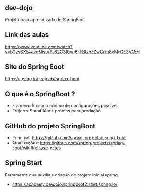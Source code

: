 ## dev-dojo

Projeto para aprendizado de SpringBoot

## Link das aulas

https://www.youtube.com/watch?v=bCzsSXE4Jzg&list=PL62G310vn6nFBIxp6ZwGnm8xMcGE3VA5H

## Site do Spring Boot

https://spring.io/projects/spring-boot

## O que é o SpringBoot ?

- Framework com o mínimo de configurações possível
- Projetos Stand Alone prontos para produção

## GitHub do projeto SpringBoot

- Principal: https://github.com/spring-projects/spring-boot
- Atualizações: https://github.com/spring-projects/spring-boot/wiki#release-notes

## Spring Start 

Ferramenta que auxilia a criação do projeto inicial spring

- https://academy.devdojo.springboot2.start.spring.io/
